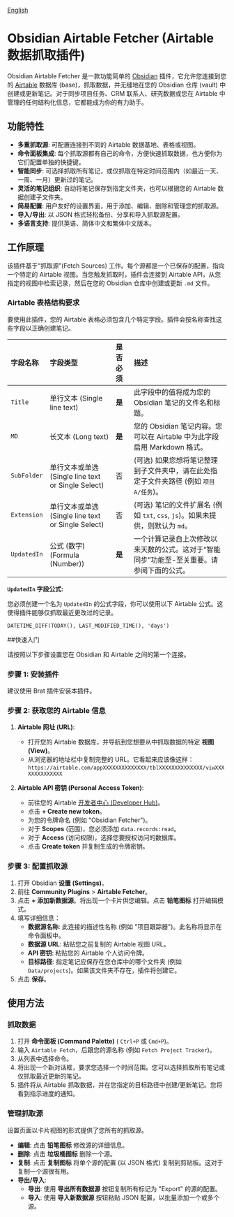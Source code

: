 [English](README.md)

# Obsidian Airtable Fetcher (Airtable 数据抓取插件)

Obsidian Airtable Fetcher 是一款功能简单的 [Obsidian](https://obsidian.md) 插件，它允许您连接到您的 [Airtable](https://airtable.com/) 数据库 (base)，抓取数据，并无缝地在您的 Obsidian 仓库 (vault) 中创建或更新笔记。对于同步项目任务、CRM 联系人、研究数据或您在 Airtable 中管理的任何结构化信息，它都能成为你的有力助手。

## 功能特性

-   **多重抓取源**: 可配置连接到不同的 Airtable 数据基地、表格或视图。
-   **命令面板集成**: 每个抓取源都有自己的命令，方便快速抓取数据，也方便你为它们配置单独的快捷键。
-   **智能同步**: 可选择抓取所有笔记，或仅抓取在特定时间范围内（如最近一天、一周、一月）更新过的笔记。
-   **灵活的笔记组织**: 自动将笔记保存到指定文件夹，也可以根据您的 Airtable 数据创建子文件夹。
-   **简易配置**: 用户友好的设置界面，用于添加、编辑、删除和管理您的抓取源。
-   **导入/导出**: 以 JSON 格式轻松备份、分享和导入抓取源配置。
-   **多语言支持**: 提供英语、简体中文和繁体中文版本。

## 工作原理

该插件基于“抓取源”(Fetch Sources) 工作。每个源都是一个已保存的配置，指向一个特定的 Airtable 视图。当您触发抓取时，插件会连接到 Airtable API，从您指定的视图中检索记录，然后在您的 Obsidian 仓库中创建或更新 `.md` 文件。

### Airtable 表格结构要求

要使用此插件，您的 Airtable 表格必须包含几个特定字段。插件会按名称查找这些字段以正确创建笔记。

| 字段名称    | 字段类型                                           | 是否必须 | 描述                                                                                   |
| :---------- | :------------------------------------------------- | :------- | :------------------------------------------------------------------------------------- |
| `Title`     | 单行文本 (Single line text)                        | **是**   | 此字段中的值将成为您的 Obsidian 笔记的文件名和标题。                                   |
| `MD`        | 长文本 (Long text)                                 | **是**   | 您的 Obsidian 笔记内容。您可以在 Airtable 中为此字段启用 Markdown 格式。               |
| `SubFolder` | 单行文本或单选 (Single line text or Single Select) | 否       | (可选) 如果您想将笔记整理到子文件夹中，请在此处指定子文件夹路径 (例如 `项目 A/任务`)。 |
| `Extension` | 单行文本或单选 (Single line text or Single Select) | 否       | (可选) 笔记的文件扩展名 (例如 `txt`, `css`, `js`)。如果未提供，则默认为 `md`。                                                                 |
| `UpdatedIn` | 公式 (数字) (Formula (Number))                     | **是**   | 一个计算记录自上次修改以来天数的公式。这对于“智能同步”功能至-至关重要。请参阅下面的公式。 |

**`UpdatedIn` 字段公式:**

您必须创建一个名为 `UpdatedIn` 的公式字段，你可以使用以下 Airtable 公式。这使得插件能够仅抓取最近更改过的记录。

```
DATETIME_DIFF(TODAY(), LAST_MODIFIED_TIME(), 'days')
```

##快速入门

请按照以下步骤设置您在 Obsidian 和 Airtable 之间的第一个连接。

### 步骤 1: 安装插件

建议使用 Brat 插件安装本插件。

### 步骤 2: 获取您的 Airtable 信息

1.  **Airtable 网址 (URL)**:

    -   打开您的 Airtable 数据库，并导航到您想要从中抓取数据的特定 **视图 (View)**。
    -   从浏览器的地址栏中复制完整的 URL。它看起来应该像这样：`https://airtable.com/appXXXXXXXXXXXXXX/tblXXXXXXXXXXXXXX/viwXXXXXXXXXXXXXX`

2.  **Airtable API 密钥 (Personal Access Token)**:
    -   前往您的 Airtable [开发者中心 (Developer Hub)](https://airtable.com/create/tokens)。
    -   点击 **+ Create new token**。
    -   为您的令牌命名 (例如 "Obsidian Fetcher")。
    -   对于 **Scopes** (范围)，您必须添加 `data.records:read`。
    -   对于 **Access** (访问权限)，选择您要授权访问的数据库。
    -   点击 **Create token** 并复制生成的令牌密钥。

### 步骤 3: 配置抓取源

1.  打开 Obsidian **设置 (Settings)**。
2.  前往 **Community Plugins** > **Airtable Fetcher**。
3.  点击 **+ 添加新数据源**。将出现一个卡片供您编辑。点击 **铅笔图标** 打开编辑模式。
4.  填写详细信息：
    -   **数据源名称**: 此连接的描述性名称 (例如 "项目跟踪器")。此名称将显示在命令面板中。
    -   **数据源 URL**: 粘贴您之前复制的 Airtable 视图 URL。
    -   **API 密钥**: 粘贴您的 Airtable 个人访问令牌。
    -   **目标路径**: 指定笔记应保存在您仓库中的哪个文件夹 (例如 `Data/projects`)。如果该文件夹不存在，插件将创建它。
5.  点击 **保存**。

## 使用方法

### 抓取数据

1.  打开 **命令面板 (Command Palette)** ( `Ctrl+P` 或 `Cmd+P`)。
2.  输入 `Airtable Fetch`，后跟您的源名称 (例如 `Fetch Project Tracker`)。
3.  从列表中选择命令。
4.  将出现一个新对话框，要求您选择一个时间范围。您可以选择抓取所有笔记或仅抓取最近更新的笔记。
5.  插件将从 Airtable 抓取数据，并在您指定的目标路径中创建/更新笔记。您将看到指示进度的通知。

### 管理抓取源

设置页面以卡片视图的形式提供了您所有的抓取源。

-   **编辑**: 点击 **铅笔图标** 修改源的详细信息。
-   **删除**: 点击 **垃圾桶图标** 删除一个源。
-   **复制**: 点击 **复制图标** 将单个源的配置 (以 JSON 格式) 复制到剪贴板。这对于复制一个源很有用。
-   **导出/导入**:
    -   **导出**: 使用 **导出所有数据源** 按钮复制所有标记为 "Export" 的源的配置。
    -   **导入**: 使用 **导入新数据源** 按钮粘贴 JSON 配置，以批量添加一个或多个源。
